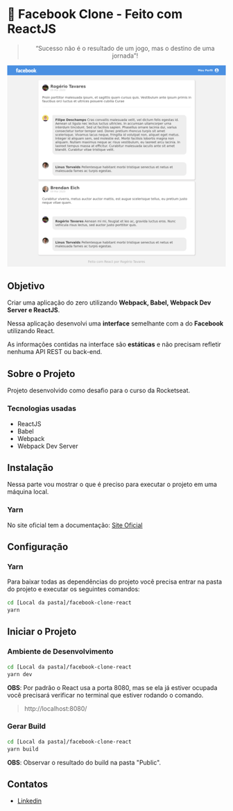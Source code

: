 # :rocket: Facebook Clone - Feito com ReactJS

<blockquote align="center">
“Sucesso não é o resultado de um jogo, mas o destino de uma jornada”!
</blockquote>

![](.github/img/printscreen.png)

## Objetivo

Criar uma aplicação do zero utilizando **Webpack, Babel, Webpack Dev Server e ReactJS**.

Nessa aplicação desenvolvi uma **interface** semelhante com a do **Facebook** utilizando React.

As informações contidas na interface são **estáticas** e não precisam refletir nenhuma API REST ou back-end.

## Sobre o Projeto

Projeto desenvolvido como desafio para o curso da Rocketseat.

### Tecnologias usadas

- ReactJS
- Babel
- Webpack
- Webpack Dev Server

## Instalação

Nessa parte vou mostrar o que é preciso para executar o projeto em uma máquina local.

### Yarn

No site oficial tem a documentação: [Site Oficial](https://classic.yarnpkg.com/pt-BR/docs/install)

## Configuração

### Yarn

Para baixar todas as dependências do projeto você precisa entrar na pasta do projeto e executar os seguintes comandos:

```sh
cd [Local da pasta]/facebook-clone-react
yarn
```

## Iniciar o Projeto

### Ambiente de Desenvolvimento

```sh
cd [Local da pasta]/facebook-clone-react
yarn dev
```

**OBS**: Por padrão o React usa a porta 8080, mas se ela já estiver ocupada você precisará verificar no terminal que estiver rodando o comando.

> http://localhost:8080/

### Gerar Build

```sh
cd [Local da pasta]/facebook-clone-react
yarn build
```

**OBS**: Observar o resultado do build na pasta "Public".

## Contatos

- [Linkedin](https://www.linkedin.com/in/rogertavaress/)
